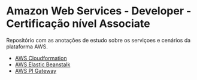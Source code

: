 # Amazon Web Services - Developer - Certificação nível Associate

Repositório com as anotações de estudo sobre os serviçoes e cenários da plataforma AWS.

- [AWS Cloudformation](./AWS%20Cloudformation/)
- [AWS Elastic Beanstalk](./AWS%20Elastic%20Beanstalk/)
- [AWS PI Gateway](./AWS%20API%20Gateway/)